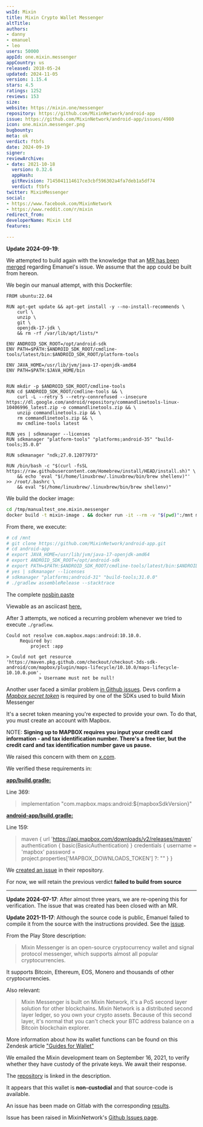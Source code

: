 ```yaml
---
wsId: Mixin
title: Mixin Crypto Wallet Messenger
altTitle: 
authors:
- danny
- emanuel
- leo
users: 50000
appId: one.mixin.messenger
appCountry: us
released: 2018-05-24
updated: 2024-11-05
version: 1.15.4
stars: 4.5
ratings: 1252
reviews: 153
size: 
website: https://mixin.one/messenger
repository: https://github.com/MixinNetwork/android-app
issue: https://github.com/MixinNetwork/android-app/issues/4980
icon: one.mixin.messenger.png
bugbounty: 
meta: ok
verdict: ftbfs
date: 2024-09-19
signer: 
reviewArchive:
- date: 2021-10-18
  version: 0.32.6
  appHash: 
  gitRevision: 7145041114617ce3cbf596302a4fa7deb1a5df74
  verdict: ftbfs
twitter: MixinMessenger
social:
- https://www.facebook.com/MixinNetwork
- https://www.reddit.com/r/mixin
redirect_from: 
developerName: Mixin Ltd
features: 

---
```


**Update 2024-09-19**: 

We attempted to build again with the knowledge that an [MR has been merged](https://github.com/MixinNetwork/android-app/pull/3899) regarding Emanuel's issue. We assume that the app could be built from hereon. 

We begin our manual attempt, with this Dockerfile:

```
FROM ubuntu:22.04

RUN apt-get update && apt-get install -y --no-install-recommends \
    curl \
    unzip \
    git \
    openjdk-17-jdk \
    && rm -rf /var/lib/apt/lists/*

ENV ANDROID_SDK_ROOT=/opt/android-sdk
ENV PATH=$PATH:$ANDROID_SDK_ROOT/cmdline-tools/latest/bin:$ANDROID_SDK_ROOT/platform-tools

ENV JAVA_HOME=/usr/lib/jvm/java-17-openjdk-amd64
ENV PATH=$PATH:$JAVA_HOME/bin


RUN mkdir -p $ANDROID_SDK_ROOT/cmdline-tools
RUN cd $ANDROID_SDK_ROOT/cmdline-tools && \
    curl -L --retry 5 --retry-connrefused --insecure https://dl.google.com/android/repository/commandlinetools-linux-10406996_latest.zip -o commandlinetools.zip && \
    unzip commandlinetools.zip && \
    rm commandlinetools.zip && \
    mv cmdline-tools latest

RUN yes | sdkmanager --licenses
RUN sdkmanager "platform-tools" "platforms;android-35" "build-tools;35.0.0"

RUN sdkmanager "ndk;27.0.12077973"

RUN /bin/bash -c "$(curl -fsSL https://raw.githubusercontent.com/Homebrew/install/HEAD/install.sh)" \
    && echo 'eval "$(/home/linuxbrew/.linuxbrew/bin/brew shellenv)"' >> /root/.bashrc \
    && eval "$(/home/linuxbrew/.linuxbrew/bin/brew shellenv)"
```

We build the docker image:

``` bash
cd /tmp/manualtest_one.mixin.messenger
docker build -t mixin-image . && docker run -it --rm -v "$(pwd)":/mnt mixin-image
```

From there, we execute:

``` bash
# cd /mnt
# git clone https://github.com/MixinNetwork/android-app.git
# cd android-app
# export JAVA_HOME=/usr/lib/jvm/java-17-openjdk-amd64
# export ANDROID_SDK_ROOT=/opt/android-sdk
# export PATH=$PATH:$ANDROID_SDK_ROOT/cmdline-tools/latest/bin:$ANDROID_SDK_ROOT/platform-tools:$JAVA_HOME/bin
# yes | sdkmanager --licenses
# sdkmanager "platforms;android-31" "build-tools;31.0.0"
# ./gradlew assembleRelease --stacktrace

```

The complete [nosbin paste](https://nosbin.com/nevent1qqsxlafurq3mtyzc39hwlm2qv95upu09gf3cmzvdgk8ppa32847vewqpzemhxue69uhkzarvv9ejumn0wd68ytnvv9hxgqg4waehxw309ajkgetw9ehx7um5wghxcctwvsq3wamnwvaz7tmwdaehgu3wvekhgtnhd9azucnf0gq3gamnwvaz7tmwdaehgu3wdau8gu3wv3jhvqgswaehxw309ahx7um5wgh8w6twv5q3jamnwvaz7tmwdaehgu3w0fjkyetyv4jjucmvda6kgqghwaehxw309aex2mrp0yhxxatjwfjkuapwveukjqg5waehxw309aex2mrp0yhxgctdw4eju6t0qyt8wumn8ghj7un9d3shjtnwdaeky6tw9e3k7mgprfmhxue69uhhyetvv9ujummjv9hxwetsd9kxctnyv4mqzxrhwden5te0wfjkccte9eekummjwsh8xmmrd9skc8zumss)

Viewable as an asciicast [here.](https://asciinema.org/a/dRDe43PIxaLOXtRCB2Rsnp00r)

After 3 attempts, we noticed a recurring problem whenever we tried to execute `./gradlew`.

``` shell
Could not resolve com.mapbox.maps:android:10.10.0.
     Required by:
         project :app

> Could not get resource 'https://maven.pkg.github.com/checkout/checkout-3ds-sdk-android/com/mapbox/plugin/maps-lifecycle/10.10.0/maps-lifecycle-10.10.0.pom'.
            > Username must not be null!
```

Another user faced a similar problem [in Github issues](https://github.com/MixinNetwork/android-app/issues/4374). Devs confirm a *[Mapbox secret token](https://docs.mapbox.com/android/maps/guides/install/)* is required by one of the SDKs used to build Mixin Messenger

It's a secret token meaning you're expected to provide your own. To do that, you must create an account with Mapbox.

NOTE: **Signing up to MAPBOX requires you input your credit card information - and tax identification number. There's a free tier, but the credit card and tax identification number gave us pause.**

We raised this concern with them on [x.com](https://x.com/dannybuntu/status/1836681311114924146).

We verified these requirements in: 

**[app/build.gradle:](https://github.com/MixinNetwork/android-app/blob/7073cb70e8044ce9510f132236c2cd1a8dce2d6a/app/build.gradle#L369)**

Line 369:

> implementation "com.mapbox.maps:android:${mapboxSdkVersion}"

**[android-app/build.gradle:](https://github.com/MixinNetwork/android-app/blob/7073cb70e8044ce9510f132236c2cd1a8dce2d6a/build.gradle#L159C9-L168C10)**

Line 159:

> maven {
            url 'https://api.mapbox.com/downloads/v2/releases/maven'
            authentication {
                basic(BasicAuthentication)
            }
            credentials {
                username = 'mapbox'
                password = project.properties['MAPBOX_DOWNLOADS_TOKEN'] ?: ""
            }
        }

We [created an issue](https://github.com/MixinNetwork/android-app/issues/4980) in their repository.

For now, we will retain the previous verdict **failed to build from source**

---
**Update 2024-07-17**: After almost three years, we are re-opening this for verification. The issue that was created has been closed with an MR. 

**Update 2021-11-17**: Although the source code is public, Emanuel failed to
compile it from the source with the instructions provided. See the
[issue](https://github.com/MixinNetwork/android-app/issues/2559).

From the Play Store description:

> Mixin Messenger is an open-source cryptocurrency wallet and signal protocol messenger, which supports almost all popular cryptocurrencies.

It supports Bitcoin, Ethereum, EOS, Monero and thousands of other cryptocurrencies.

Also relevant:

> Mixin Messenger is built on Mixin Network, it's a PoS second layer solution for other blockchains. Mixin Network is a distributed second layer ledger, so you own your crypto assets. Because of this second layer, it's normal that you can't check your BTC address balance on a Bitcoin blockchain explorer.

More information about how its wallet functions can be found on this Zendesk article ["Guides for Wallet"](https://mixinmessenger.zendesk.com/hc/en-us/sections/360002664251-Guides-for-Wallet)

We emailed the Mixin development team on September 16, 2021, to verify whether they have custody of the private keys. We await their response.

The [repository](https://github.com/MixinNetwork) is linked in the description.

It appears that this wallet is **non-custodial** and that source-code is available. 

An issue has been made on Gitlab with the corresponding [results](https://gitlab.com/walletscrutiny/walletScrutinyCom/-/issues/344). 

Issue has been raised in MixinNetwork's [Github Issues page](https://github.com/MixinNetwork/android-app/issues/2490). 
